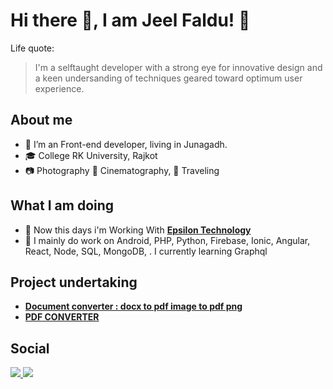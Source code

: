 # Hi there 👋, I am Jeel Faldu! 🙏
Life quote:
> I'm a selftaught developer with a strong eye for innovative design and a keen undersanding of techniques geared toward optimum user experience.

## About me

- 👨 I’m an Front-end developer, living in Junagadh.
- 🎓 College RK University, Rajkot
- 📷 Photography 🎥 Cinematography, 🚃 Traveling

## What I am doing
- 🏢 Now this days i'm Working With <a href="https://www.epsilon-technology.com"> **Epsilon Technology** </a> 
- 🙌 I mainly do work on Android, PHP, Python, Firebase, Ionic, Angular, React, Node, SQL, MongoDB, . I currently learning Graphql

## Project undertaking
- <a href="https://play.google.com/store/apps/details?id=com.techsoft.docconverter">**Document converter : docx to pdf image to pdf png**</a>
- <a href="https://play.google.com/store/apps/details?id=techsoft.createpdf">**PDF CONVERTER**</a>

## Social
<a href="https://www.linkedin.com/in/jeel-faldu-654034184/" target="_blank"> <img src="https://img.icons8.com/windows/64/000000/linkedin-2.png"/> </a>  <a href="https://www.instagram.com/jeel_faldu/" target="_blank"><img src="https://img.icons8.com/small/64/000000/instagram-new.png"/></a>


